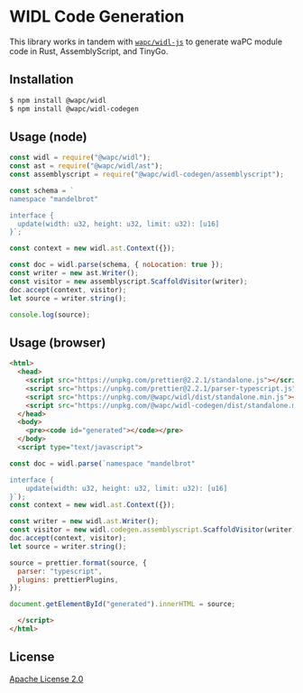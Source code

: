 # WIDL Code Generation

This library works in tandem with [`wapc/widl-js`](https://github.com/wapc/widl-js) to generate waPC
module code in Rust, AssemblyScript, and TinyGo.

## Installation

```sh
$ npm install @wapc/widl
$ npm install @wapc/widl-codegen
```

## Usage (node)

```js
const widl = require("@wapc/widl");
const ast = require("@wapc/widl/ast");
const assemblyscript = require("@wapc/widl-codegen/assemblyscript");

const schema = `
namespace "mandelbrot"

interface {
  update(width: u32, height: u32, limit: u32): [u16]
}`;

const context = new widl.ast.Context({});

const doc = widl.parse(schema, { noLocation: true });
const writer = new ast.Writer();
const visitor = new assemblyscript.ScaffoldVisitor(writer);
doc.accept(context, visitor);
let source = writer.string();

console.log(source);
```

## Usage (browser)

```html
<html>
  <head>
    <script src="https://unpkg.com/prettier@2.2.1/standalone.js"></script>
    <script src="https://unpkg.com/prettier@2.2.1/parser-typescript.js"></script>
    <script src="https://unpkg.com/@wapc/widl/dist/standalone.min.js"></script>
    <script src="https://unpkg.com/@wapc/widl-codegen/dist/standalone.min.js"></script>
  </head>
  <body>
    <pre><code id="generated"></code></pre>
  </body>
  <script type="text/javascript">

const doc = widl.parse(`namespace "mandelbrot"

interface {
    update(width: u32, height: u32, limit: u32): [u16]
}`);
const context = new widl.ast.Context({});

const writer = new widl.ast.Writer();
const visitor = new widl.codegen.assemblyscript.ScaffoldVisitor(writer);
doc.accept(context, visitor);
let source = writer.string();

source = prettier.format(source, {
  parser: "typescript",
  plugins: prettierPlugins,
});

document.getElementById("generated").innerHTML = source;

  </script>
</html>
```

## License

[Apache License 2.0](https://choosealicense.com/licenses/apache-2.0/)